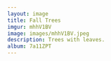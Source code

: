 ```yaml
---
layout: image
title: Fall Trees
imgur: mhhV1BV
image: images/mhhV1BV.jpeg
description: Trees with leaves.
album: 7a11ZPT
---
```


